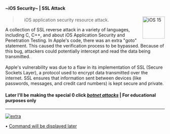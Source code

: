 #### ~iOS Security~ | SSL Attack

<a href="https://www.blackhatethicalhacking.com/"><img src="https://upload.wikimedia.org/wikipedia/commons/9/96/IOS_17_logo.png" align="right" width="70" alt="iOS 15"></a>

> [<img src="https://upload.wikimedia.org/wikipedia/commons/thumb/1/1b/Apple_logo_grey.svg/30px-Apple_logo_grey.svg.png" width="16">]() iOS application security resource attack.

<!--lint enable double-link-->

A collection of SSL reverse attack in a variety of languages, including C, C++, and about iOS Application Security and Penetration Testing.
In Apple's code, there was an extra "goto" statement. This caused the verification process to be bypassed. Because of this bug, attackers could potentially intercept and read the data being transmitted.
<br><br>
Apple's vulnerability was due to a flaw in its implementation of SSL (Secure Sockets Layer), a protocol used to encrypt data transmitted over the internet. SSL ensures that information sent between devices (like passwords, messages, and credit card numbers) is kept secure and private.

#### Later I'll be making the special 0 click [***botnet attacks***](https://www.wired.com/2014/08/yes-hackers-could-build-an-iphone-botnetthanks-to-windows/) | For educational purposes only

---

[![extra](https://github.com/pxcs/iOSBlackBox/assets/151133481/1e4a6659-fbe8-4dc4-99ad-4c1cd433fdb1)](https://discussions.apple.com/thread/255086079?sortBy=best)

• [Command will be displayed later](https://github.com/pxcs/)
